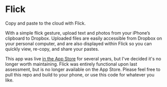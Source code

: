# Flick
Copy and paste to the cloud with Flick.

With a simple flick gesture, upload text and photos from your iPhone’s clipboard to Dropbox. Uploaded files are easily accessible from Dropbox on your personal computer, and are also displayed within Flick so you can quickly view, re-copy, and share your pastes.

This app was live [in the App Store](https://itunes.apple.com/us/app/flick-clipboard-manager/id887297274) for several years, but I've decided it's no longer worth maintaining. Flick was entirely functional upon last assessment, but is no longer available on the App Store. Please feel free to pull this repo and build to your phone, or use this code for whatever you like.
